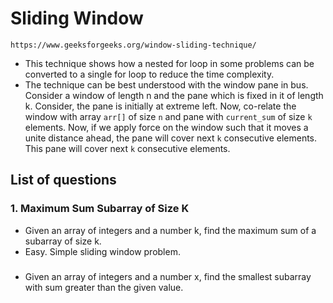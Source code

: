 # Sliding Window
`https://www.geeksforgeeks.org/window-sliding-technique/`
- This technique shows how a nested for loop in some problems can be converted to a single for loop to reduce the time complexity.
- The technique can be best understood with the window pane in bus. Consider a window of length n and the pane which is fixed in it of length k. Consider, the pane is initially at extreme left. Now, co-relate the window with array `arr[]` of size `n` and pane with `current_sum` of size `k` elements. Now, if we apply force on the window such that it moves a unite distance ahead, the pane will cover next `k` consecutive elements. This pane will cover next `k` consecutive elements.


## List of questions
### 1. Maximum Sum Subarray of Size K 
- Given an array of integers and a number k, find the maximum sum of a subarray of size k.
- Easy. Simple sliding window problem.

### 
- Given an array of integers and a number x, find the smallest subarray with sum greater than the given value. 

